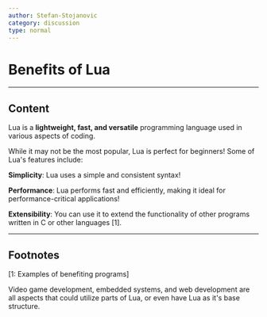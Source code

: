 ```yaml
---
author: Stefan-Stojanovic
category: discussion
type: normal
---
```


# Benefits of Lua

---
## Content

Lua is a **lightweight, fast, and versatile** programming language used in various aspects of coding. 

While it may not be the most popular, Lua is perfect for beginners! Some of Lua's features include:

**Simplicity**: Lua uses a simple and consistent syntax!

**Performance**: Lua performs fast and efficiently, making it ideal for performance-critical applications!

**Extensibility**: You can use it to extend the functionality of other programs written in C or other languages [1].  

---

## Footnotes

[1: Examples of benefiting programs]

Video game development, embedded systems, and web development are all aspects that could utilize parts of Lua, or even have Lua as it's base structure.